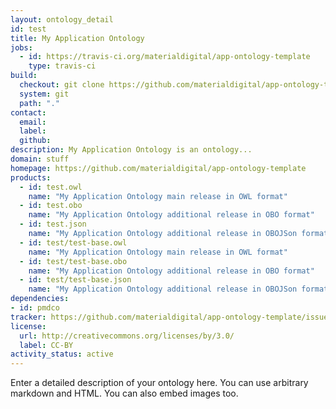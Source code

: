 ```yaml
---
layout: ontology_detail
id: test
title: My Application Ontology
jobs:
  - id: https://travis-ci.org/materialdigital/app-ontology-template
    type: travis-ci
build:
  checkout: git clone https://github.com/materialdigital/app-ontology-template.git
  system: git
  path: "."
contact:
  email: 
  label: 
  github: 
description: My Application Ontology is an ontology...
domain: stuff
homepage: https://github.com/materialdigital/app-ontology-template
products:
  - id: test.owl
    name: "My Application Ontology main release in OWL format"
  - id: test.obo
    name: "My Application Ontology additional release in OBO format"
  - id: test.json
    name: "My Application Ontology additional release in OBOJSon format"
  - id: test/test-base.owl
    name: "My Application Ontology main release in OWL format"
  - id: test/test-base.obo
    name: "My Application Ontology additional release in OBO format"
  - id: test/test-base.json
    name: "My Application Ontology additional release in OBOJSon format"
dependencies:
- id: pmdco
tracker: https://github.com/materialdigital/app-ontology-template/issues
license:
  url: http://creativecommons.org/licenses/by/3.0/
  label: CC-BY
activity_status: active
---
```


Enter a detailed description of your ontology here. You can use arbitrary markdown and HTML.
You can also embed images too.


